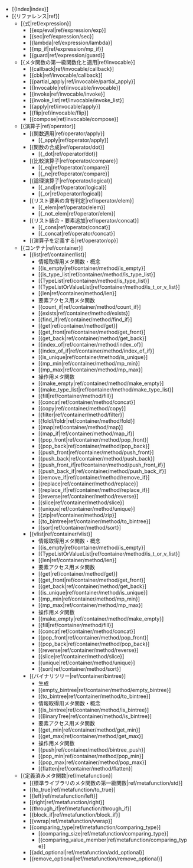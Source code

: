 - [{Index|index}]
- [{リファレンス|ref}]
    - [{式|ref/expression}]
        - [{exp/eval|ref/expression/exp}]
        - [{sec|ref/expression/sec}]
        - [{lambda|ref/expression/lambda}]
        - [{mp_if|ref/expression/mp_if}]
        - [{guard|ref/expression/guard}]
    - [{メタ関数の第一級関数化と適用|ref/invocable}]
        - [{callback|ref/invocable/callback}]
        - [{cbk|ref/invocable/callback}]
        - [{partial_apply|ref/invocable/partial_apply}]
        - [{Invocable|ref/invocable/invocable}]
        - [{invoke|ref/invocable/invoke}]
        - [{invoke_list|ref/invocable/invoke_list}]
        - [{apply|ref/invocable/apply}]
        - [{flip|ref/invocable/flip}]
        - [{compose|ref/invocable/compose}]
    - [{演算子|ref/operator}]
        - [{関数適用|ref/operator/apply}]
            - [{_apply|ref/operator/apply}]
        - [{関数の合成|ref/operator/dot}]
            - [{_dot|ref/operator/dot}]
        - [{比較演算子|ref/operator/compare}]
            - [{_eq|ref/operator/compare}]
            - [{_ne|ref/operator/compare}]
        - [{論理演算子|ref/operator/logical}]
            - [{_and|ref/operator/logical}]
            - [{_or|ref/operator/logical}]
        - [{リスト要素の含有判定|ref/operator/elem}]
            - [{_elem|ref/operator/elem}]
            - [{_not_elem|ref/operator/elem}]
        - [{リスト結合・要素追加|ref/operator/concat}]
            - [{_cons|ref/operator/concat}]
            - [{_concat|ref/operator/concat}]
        <!-- - [{_fmap|ref/operator/fmap}] -->
        <!-- - [{_ap|ref/operator/ap}] -->
        <!-- - [{_bind|ref/operator/bind}] -->
        - [{演算子を定義する|ref/operator/op}]
    - [{コンテナ|ref/container}]
        - [{list|ref/container/list}]
            - 情報取得用メタ関数・概念
            - [{is_empty|ref/container/method/is_empty}]
            - [{is_type_list|ref/container/method/is_type_list}]
            - [{TypeList|ref/container/method/is_type_list}]
            - [{TypeListOrValueList|ref/container/method/is_t_or_v_list}]
            - [{len|ref/container/method/len}]
            - 要素アクセス用メタ関数
            - [{count_if|ref/container/method/count_if}]
            - [{exists|ref/container/method/exists}]
            - [{find_if|ref/container/method/find_if}]
            - [{get|ref/container/method/get}]
            - [{get_front|ref/container/method/get_front}]
            - [{get_back|ref/container/method/get_back}]
            - [{index_of|ref/container/method/index_of}]
            - [{index_of_if|ref/container/method/index_of_if}]
            - [{is_unique|ref/container/method/is_unique}]
            - [{mp_min|ref/container/method/mp_min}]
            - [{mp_max|ref/container/method/mp_max}]
            - 操作用メタ関数
            - [{make_empty|ref/container/method/make_empty}]
            - [{make_type_list|ref/container/method/make_type_list}]
            - [{fill|ref/container/method/fill}]
            - [{concat|ref/container/method/concat}]
            - [{copy|ref/container/method/copy}]
            - [{filter|ref/container/method/filter}]
            - [{foldl/foldr|ref/container/method/fold}]
            - [{map|ref/container/method/map}]
            - [{map_if|ref/container/method/map_if}]
            - [{pop_front|ref/container/method/pop_front}]
            - [{pop_back|ref/container/method/pop_back}]
            - [{push_front|ref/container/method/push_front}]
            - [{push_back|ref/container/method/push_back}]
            - [{push_front_if|ref/container/method/push_front_if}]
            - [{push_back_if|ref/container/method/push_back_if}]
            - [{remove_if|ref/container/method/remove_if}]
            - [{replace|ref/container/method/replace}]
            - [{replace_if|ref/container/method/replace_if}]
            - [{reverse|ref/container/method/reverse}]
            - [{slice|ref/container/method/slice}]
            - [{unique|ref/container/method/unique}]
            - [{zip|ref/container/method/zip}]
            - [{to_bintree|ref/container/method/to_bintree}]
            - [{sort|ref/container/method/sort}]
            <!-- - その他のメタ関数 -->
            <!-- - [{fmap|ref/container/method/fmap}] -->
            <!-- - [{pure|ref/container/method/pure}] -->
            <!-- - [{ap|ref/container/method/ap}] -->
            <!-- - [{ret|ref/container/method/ret}] -->
            <!-- - [{bind|ref/container/method/bind}] -->
        - [{vlist|ref/container/vlist}]
            - 情報取得用メタ関数・概念
            - [{is_empty|ref/container/method/is_empty}]
            - [{TypeListOrValueList|ref/container/method/is_t_or_v_list}]
            - [{len|ref/container/method/len}]
            - 要素アクセス用メタ関数
            - [{get|ref/container/method/get}]
            - [{get_front|ref/container/method/get_front}]
            - [{get_back|ref/container/method/get_back}]
            - [{is_unique|ref/container/method/is_unique}]
            - [{mp_min|ref/container/method/mp_min}]
            - [{mp_max|ref/container/method/mp_max}]
            - 操作用メタ関数
            - [{make_empty|ref/container/method/make_empty}]
            - [{fill|ref/container/method/fill}]
            - [{concat|ref/container/method/concat}]
            - [{pop_front|ref/container/method/pop_front}]
            - [{pop_back|ref/container/method/pop_back}]
            - [{reverse|ref/container/method/reverse}]
            - [{slice|ref/container/method/slice}]
            - [{unique|ref/container/method/unique}]
            - [{sort|ref/container/method/sort}]
        - [{バイナリツリー|ref/container/bintree}]
            - 生成
            - [{empty_bintree|ref/container/method/empty_bintree}]
            - [{to_bintree|ref/container/method/to_bintree}]
            - 情報取得用メタ関数・概念
            - [{is_bintree|ref/container/method/is_bintree}]
            - [{BinaryTree|ref/container/method/is_bintree}]
            - 要素アクセス用メタ関数
            - [{get_min|ref/container/method/get_min}]
            - [{get_max|ref/container/method/get_max}]
            - 操作用メタ関数
            - [{push|ref/container/method/bintree_push}]
            - [{pop_min|ref/container/method/pop_min}]
            - [{pop_max|ref/container/method/pop_max}]
            - [{flatten|ref/container/method/flatten}]
        <!-- - [{ファンクタ|ref/container/functor}] -->
        <!-- - [{アプリカティブファンクタ|ref/container/applicative}] -->
        <!-- - [{モナド|ref/container/monad}] -->
    - [{定義済みメタ関数|ref/metafunction}]
        - [{標準ライブラリのメタ関数の第一級関数|ref/metafunction/std}]
        - [{to_true|ref/metafunction/to_true}]
        - [{left|ref/metafunction/left}]
        - [{right|ref/metafunction/right}]
        - [{through_if|ref/metafunction/through_if}]
        - [{block_if|ref/metafunction/block_if}]
        - [{vwrap|ref/metafunction/vwrap}]
        - [{comparing_type|ref/metafunction/comparing_type}]
            - [{comparing_size|ref/metafunction/comparing_type}]
            - [{comparing_value_member|ref/metafunction/comparing_type}]
        - [{add_optional|ref/metafunction/add_optional}]
        - [{remove_optional|ref/metafunction/remove_optional}]
    <!-- - [{マクロ|ref/macro}] -->
